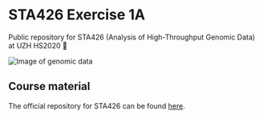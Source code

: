 # STA426 Exercise 1A

Public repository for STA426 (Analysis of High-Throughput Genomic Data) at UZH HS2020 :dna:

![Image of genomic data](https://cdn.technologynetworks.com/tn/images/thumbs/jpeg/640_360/new-file-type-aims-to-secure-genomic-data-310758.jpg)

## Course material

The official repository for STA426 can be found [here](https://github.com/sta426hs2020/).
